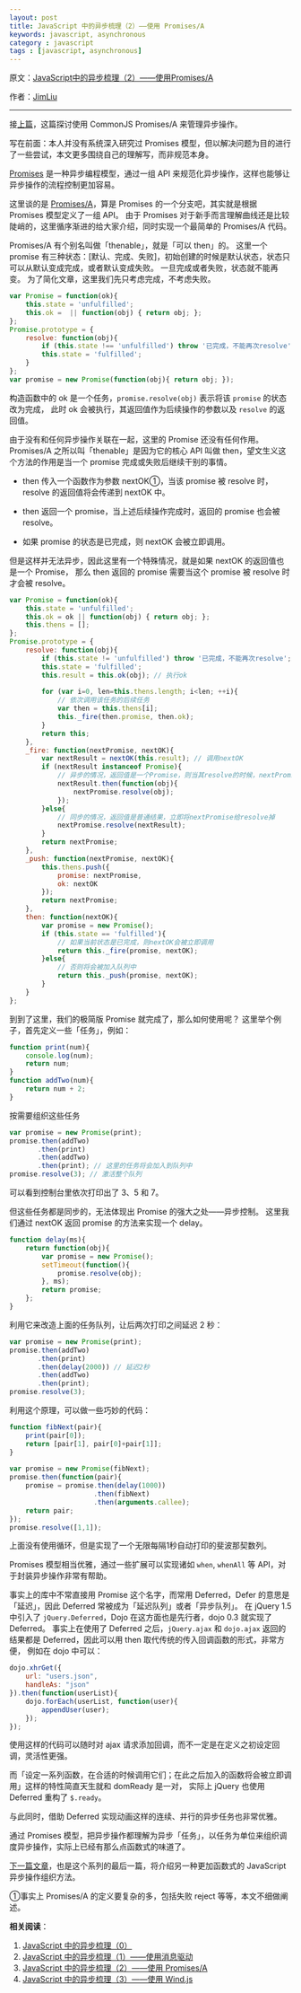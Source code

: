 ```yaml
---
layout: post
title: JavaScript 中的异步梳理（2）——使用 Promises/A
keywords: javascript, asynchronous
category : javascript
tags : [javascript, asynchronous]
---
```


原文：[JavaScript中的异步梳理（2）——使用Promises/A](http://jimliu.net/?p=64)

作者：[JimLiu](http://jimliu.net)

----------------------------------------------------

接[上篇](https://justjavac.com/javascript/2013/08/08/asynchronous-in-javascript-1-message-driven.html)，这篇探讨使用 CommonJS Promises/A 来管理异步操作。

写在前面：本人并没有系统深入研究过 Promises 模型，但以解决问题为目的进行了一些尝试，本文更多围绕自己的理解写，而非规范本身。

[Promises][] 是一种异步编程模型，通过一组 API 来规范化异步操作，这样也能够让异步操作的流程控制更加容易。

[Promises]: http://wiki.commonjs.org/wiki/Promises

这里谈的是 [Promises/A][]，算是 Promises 的一个分支吧，其实就是根据 Promises 模型定义了一组 API。
由于 Promises 对于新手而言理解曲线还是比较陡峭的，这里循序渐进的给大家介绍，同时实现一个最简单的 Promises/A 代码。

[Promises/A]: http://jimliu.net/Promises/A

Promises/A 有个别名叫做「thenable」，就是「可以 then」的。
这里一个 promise 有三种状态：[默认、完成、失败]，初始创建的时候是默认状态，状态只可以从默认变成完成，或者默认变成失败。
一旦完成或者失败，状态就不能再变。
为了简化文章，这里我们先只考虑完成，不考虑失败。

```javascript
var Promise = function(ok){
	this.state = 'unfulfilled';
	this.ok =  || function(obj) { return obj; };
};
Promise.prototype = {
	resolve: function(obj){
		if (this.state !== 'unfulfilled') throw '已完成，不能再次resolve';
		this.state = 'fulfilled';
	}
};
var promise = new Promise(function(obj){ return obj; });
```

构造函数中的 ok 是一个任务，`promise.resolve(obj)` 表示将该 `promise` 的状态改为完成，
此时 ok 会被执行，其返回值作为后续操作的参数以及 `resolve` 的返回值。

由于没有和任何异步操作关联在一起，这里的 Promise 还没有任何作用。
Promises/A 之所以叫「thenable」是因为它的核心 API 叫做 then，望文生义这个方法的作用是当一个 promise 完成或失败后继续干别的事情。

- then 传入一个函数作为参数 nextOK①，当该 promise 被 resolve 时，resolve 的返回值将会传递到 nextOK 中。

- then 返回一个 promise，当上述后续操作完成时，返回的 promise 也会被 resolve。

- 如果 promise 的状态是已完成，则 nextOK 会被立即调用。

但是这样并无法异步，因此这里有一个特殊情况，就是如果 nextOK 的返回值也是一个 Promise，
那么 then 返回的 promise 需要当这个 promise 被 resolve 时才会被 resolve。

```javascript
var Promise = function(ok){
	this.state = 'unfulfilled';
	this.ok = ok || function(obj) { return obj; };
	this.thens = [];
};
Promise.prototype = {
	resolve: function(obj){
		if (this.state != 'unfulfilled') throw '已完成，不能再次resolve';
		this.state = 'fulfilled';
		this.result = this.ok(obj); // 执行ok
 
		for (var i=0, len=this.thens.length; i<len; ++i){
			// 依次调用该任务的后续任务
			var then = this.thens[i];
			this._fire(then.promise, then.ok);
		}
		return this;
	},
	_fire: function(nextPromise, nextOK){
		var nextResult = nextOK(this.result); // 调用nextOK
		if (nextResult instanceof Promise){
			// 异步的情况，返回值是一个Promise，则当其resolve的时候，nextPromise才会被resolve
			nextResult.then(function(obj){
				nextPromise.resolve(obj);
			});
		}else{
			// 同步的情况，返回值是普通结果，立即将nextPromise给resolve掉
			nextPromise.resolve(nextResult);
		}
		return nextPromise;
	},
	_push: function(nextPromise, nextOK){
		this.thens.push({
			promise: nextPromise,
			ok: nextOK
		});
		return nextPromise;
	},
	then: function(nextOK){
		var promise = new Promise();
		if (this.state == 'fulfilled'){
			// 如果当前状态是已完成，则nextOK会被立即调用
			return this._fire(promise, nextOK);
		}else{
			// 否则将会被加入队列中
			return this._push(promise, nextOK);
		}
	}
};
```

到到了这里，我们的极简版 Promise 就完成了，那么如何使用呢？
这里举个例子，首先定义一些「任务」，例如：

```javascript
function print(num){
	console.log(num);
	return num;
}
function addTwo(num){
	return num + 2;
}
```

按需要组织这些任务

```javascript
var promise = new Promise(print);
promise.then(addTwo)
	   .then(print)
	   .then(addTwo)
	   .then(print); // 这里的任务将会加入到队列中
promise.resolve(3); // 激活整个队列
```

可以看到控制台里依次打印出了 3、5 和 7。

但这些任务都是同步的，无法体现出 Promise 的强大之处——异步控制。
这里我们通过 nextOK 返回 promise 的方法来实现一个 delay。

```javascript
function delay(ms){
	return function(obj){
		var promise = new Promise();
		setTimeout(function(){
			promise.resolve(obj);
		}, ms);
		return promise;
	};
}
```

利用它来改造上面的任务队列，让后两次打印之间延迟 2 秒：

```javascript
var promise = new Promise(print);
promise.then(addTwo)
	   .then(print)
	   .then(delay(2000)) // 延迟2秒
	   .then(addTwo)
	   .then(print);
promise.resolve(3);
```

利用这个原理，可以做一些巧妙的代码：

```javascript
function fibNext(pair){
	print(pair[0]);
	return [pair[1], pair[0]+pair[1]];
}
 
var promise = new Promise(fibNext);
promise.then(function(pair){
	promise = promise.then(delay(1000))
					 .then(fibNext)
					 .then(arguments.callee);
	return pair;
});
promise.resolve([1,1]);
```

上面没有使用循环，但是实现了一个无限每隔1秒自动打印的斐波那契数列。

Promises 模型相当优雅，通过一些扩展可以实现诸如 `when`, `whenAll` 等 API，对于封装异步操作非常有帮助。

事实上的库中不常直接用 Promise 这个名字，而常用 Deferred，Defer 的意思是「延迟」，因此 Deferred 常被成为「延迟队列」或者「异步队列」。
在 jQuery 1.5 中引入了 `jQuery.Deferred`，Dojo 在这方面也是先行者，dojo 0.3 就实现了 Deferred。
事实上在使用了 Deferred 之后，`jQuery.ajax` 和 `dojo.ajax` 返回的结果都是 Deferred，因此可以用 then 取代传统的传入回调函数的形式，非常方便，
例如在 dojo 中可以：

```javascript
dojo.xhrGet({ 
	url: "users.json", 
	handleAs: "json" 
}).then(function(userList){ 
	dojo.forEach(userList, function(user){
		appendUser(user);
	}); 
});
```

使用这样的代码可以随时对 ajax 请求添加回调，而不一定是在定义之初设定回调，灵活性更强。

而「设定一系列函数，在合适的时候调用它们；在此之后加入的函数将会被立即调用」这样的特性简直天生就和 domReady 是一对，
实际上 jQuery 也使用 Deferred 重构了 `$.ready`。

与此同时，借助 Deferred 实现动画这样的连续、并行的异步任务也非常优雅。

通过 Promises 模型，把异步操作都理解为异步「任务」，以任务为单位来组织调度异步操作，实际上已经有那么点函数式的味道了。

[下一篇文章](https://justjavac.com/javascript/2013/08/08/asynchronous-in-javascript-3-windjs.html)，也是这个系列的最后一篇，将介绍另一种更加函数式的 JavaScript 异步操作组织方法。

①事实上 Promises/A 的定义要复杂的多，包括失败 reject 等等，本文不细做阐述。

**相关阅读**：

1. [JavaScript 中的异步梳理（0）](https://justjavac.com/javascript/2013/08/08/asynchronous-in-javascript-0.html)
2. [JavaScript 中的异步梳理（1）——使用消息驱动](https://justjavac.com/javascript/2013/08/08/asynchronous-in-javascript-1-message-driven.html)
3. [JavaScript 中的异步梳理（2）——使用 Promises/A](https://justjavac.com/javascript/2013/08/08/asynchronous-in-javascript-2-promises-a.html)
4. [JavaScript 中的异步梳理（3）——使用 Wind.js](https://justjavac.com/javascript/2013/08/08/asynchronous-in-javascript-3-windjs.html)
